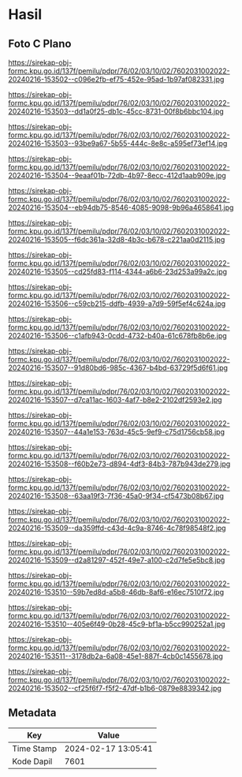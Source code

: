 # Hasil

## Foto C Plano

https://sirekap-obj-formc.kpu.go.id/137f/pemilu/pdpr/76/02/03/10/02/7602031002022-20240216-153502--c096e2fb-ef75-452e-95ad-1b97af082331.jpg

https://sirekap-obj-formc.kpu.go.id/137f/pemilu/pdpr/76/02/03/10/02/7602031002022-20240216-153503--dd1a0f25-db1c-45cc-8731-00f8b6bbc104.jpg

https://sirekap-obj-formc.kpu.go.id/137f/pemilu/pdpr/76/02/03/10/02/7602031002022-20240216-153503--93be9a67-5b55-444c-8e8c-a595ef73ef14.jpg

https://sirekap-obj-formc.kpu.go.id/137f/pemilu/pdpr/76/02/03/10/02/7602031002022-20240216-153504--9eaaf01b-72db-4b97-8ecc-412d1aab909e.jpg

https://sirekap-obj-formc.kpu.go.id/137f/pemilu/pdpr/76/02/03/10/02/7602031002022-20240216-153504--eb94db75-8546-4085-9098-9b96a4658641.jpg

https://sirekap-obj-formc.kpu.go.id/137f/pemilu/pdpr/76/02/03/10/02/7602031002022-20240216-153505--f6dc361a-32d8-4b3c-b678-c221aa0d2115.jpg

https://sirekap-obj-formc.kpu.go.id/137f/pemilu/pdpr/76/02/03/10/02/7602031002022-20240216-153505--cd25fd83-f114-4344-a6b6-23d253a99a2c.jpg

https://sirekap-obj-formc.kpu.go.id/137f/pemilu/pdpr/76/02/03/10/02/7602031002022-20240216-153506--c59cb215-ddfb-4939-a7d9-59f5ef4c624a.jpg

https://sirekap-obj-formc.kpu.go.id/137f/pemilu/pdpr/76/02/03/10/02/7602031002022-20240216-153506--c1afb943-0cdd-4732-b40a-61c678fb8b6e.jpg

https://sirekap-obj-formc.kpu.go.id/137f/pemilu/pdpr/76/02/03/10/02/7602031002022-20240216-153507--91d80bd6-985c-4367-b4bd-63729f5d6f61.jpg

https://sirekap-obj-formc.kpu.go.id/137f/pemilu/pdpr/76/02/03/10/02/7602031002022-20240216-153507--d7ca11ac-1603-4af7-b8e2-2102df2593e2.jpg

https://sirekap-obj-formc.kpu.go.id/137f/pemilu/pdpr/76/02/03/10/02/7602031002022-20240216-153507--44a1e153-763d-45c5-9ef9-c75d1756cb58.jpg

https://sirekap-obj-formc.kpu.go.id/137f/pemilu/pdpr/76/02/03/10/02/7602031002022-20240216-153508--f60b2e73-d894-4df3-84b3-787b943de279.jpg

https://sirekap-obj-formc.kpu.go.id/137f/pemilu/pdpr/76/02/03/10/02/7602031002022-20240216-153508--63aa19f3-7f36-45a0-9f34-cf5473b08b67.jpg

https://sirekap-obj-formc.kpu.go.id/137f/pemilu/pdpr/76/02/03/10/02/7602031002022-20240216-153509--da359ffd-c43d-4c9a-8746-4c78f98548f2.jpg

https://sirekap-obj-formc.kpu.go.id/137f/pemilu/pdpr/76/02/03/10/02/7602031002022-20240216-153509--d2a81297-452f-49e7-a100-c2d7fe5e5bc8.jpg

https://sirekap-obj-formc.kpu.go.id/137f/pemilu/pdpr/76/02/03/10/02/7602031002022-20240216-153510--59b7ed8d-a5b8-46db-8af6-e16ec7510f72.jpg

https://sirekap-obj-formc.kpu.go.id/137f/pemilu/pdpr/76/02/03/10/02/7602031002022-20240216-153510--405e6f49-0b28-45c9-bf1a-b5cc990252a1.jpg

https://sirekap-obj-formc.kpu.go.id/137f/pemilu/pdpr/76/02/03/10/02/7602031002022-20240216-153511--3178db2a-6a08-45e1-887f-4cb0c1455678.jpg

https://sirekap-obj-formc.kpu.go.id/137f/pemilu/pdpr/76/02/03/10/02/7602031002022-20240216-153502--cf25f6f7-f5f2-47df-b1b6-0879e8839342.jpg


## Metadata

| Key        | Value               |
| ---------- | ------------------- |
| Time Stamp | 2024-02-17 13:05:41 |
| Kode Dapil | 7601                |




